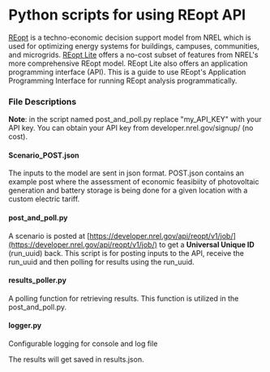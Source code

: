 Python scripts for using REopt API
==========================================

[REopt](https://reopt.nrel.gov/) is a techno-economic decision support model from NREL which is used for optimizing energy systems for buildings, campuses, communities, and microgrids. [REopt Lite](https://reopt.nrel.gov/tool) offers a no-cost subset of features from NREL's more comprehensive REopt model. REopt Lite also offers an application programming interface (API). This is a guide to use REopt's Application Programming Interface for running REopt analysis programmatically. 

### File Descriptions

**Note**: in the script  named post\_and\_poll.py replace "my_API_KEY" with your API key. You can obtain your API key from developer.nrel.gov/signup/ (no cost). 

#### Scenario_POST.json
The inputs to the model are sent in json format. POST.json contains an example post where the assessment of economic feasibiity of photovoltaic generation and battery storage is being done for a given location with a custom electric tariff.

#### post\_and\_poll.py
A scenario is posted at [https://developer.nrel.gov/api/reopt/v1/job/](https://developer.nrel.gov/api/reopt/v1/job/) to get a **Universal Unique ID** (run_uuid) back. This script is for posting inputs to the API, receive the run_uuid and then polling for results using the run_uuid.

#### results\_poller.py
A polling function for retrieving results. This function is utilized in the post\_and\_poll.py. 

#### logger.py
Configurable logging for console and log file


The results will get saved in results.json. 

